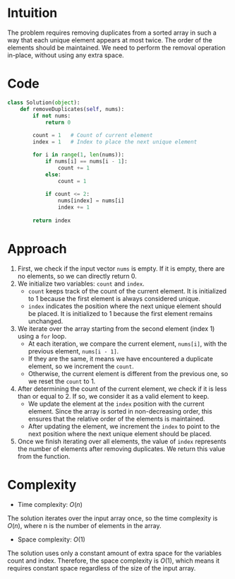 # Intuition
<!-- Describe your first thoughts on how to solve this problem. -->
The problem requires removing duplicates from a sorted array in such a way that each unique element appears at most twice. The order of the elements should be maintained. We need to perform the removal operation in-place, without using any extra space.

# Code
```python
class Solution(object):
    def removeDuplicates(self, nums):
        if not nums:
            return 0
    
        count = 1   # Count of current element
        index = 1   # Index to place the next unique element

        for i in range(1, len(nums)):
            if nums[i] == nums[i - 1]:
                count += 1
            else:
                count = 1
        
            if count <= 2:
                nums[index] = nums[i]
                index += 1
    
        return index
```

# Approach
<!-- Describe your approach to solving the problem. -->
1. First, we check if the input vector `nums` is empty. If it is empty, there are no elements, so we can directly return 0.
2. We initialize two variables: `count` and `index`.
    - `count` keeps track of the count of the current element. It is initialized to 1 because the first element is always considered unique.
    - `index` indicates the position where the next unique element should be placed. It is initialized to 1 because the first element remains unchanged.
3. We iterate over the array starting from the second element (index 1) using a `for` loop.
    - At each iteration, we compare the current element, `nums[i]`, with the previous element, `nums[i - 1]`.
    - If they are the same, it means we have encountered a duplicate element, so we increment the `count`.
    - Otherwise, the current element is different from the previous one, so we reset the `count` to 1.
4. After determining the count of the current element, we check if it is less than or equal to 2. If so, we consider it as a valid element to keep.
    - We update the element at the `index` position with the current element. Since the array is sorted in non-decreasing order, this ensures that the relative order of the elements is maintained.
    - After updating the element, we increment the `index` to point to the next position where the next unique element should be placed.
5. Once we finish iterating over all elements, the value of `index` represents the number of elements after removing duplicates. We return this value from the function.

# Complexity
- Time complexity: $O(n)$
<!-- Add your time complexity here, e.g. $$O(n)$$ -->
The solution iterates over the input array once, so the time complexity is $O(n)$, where n is the number of elements in the array.

- Space complexity: $O(1)$
<!-- Add your space complexity here, e.g. $$O(n)$$ -->
The solution uses only a constant amount of extra space for the variables count and index. Therefore, the space complexity is $O(1)$, which means it requires constant space regardless of the size of the input array.
